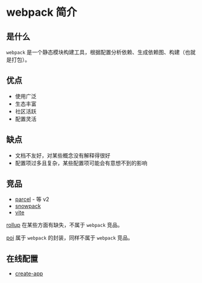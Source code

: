 # webpack 简介

## 是什么

`webpack` 是一个静态模块构建工具，根据配置分析依赖、生成依赖图、构建（也就是打包）。

## 优点

- 使用广泛
- 生态丰富
- 社区活跃
- 配置灵活

## 缺点

- 文档不友好，对某些概念没有解释得很好
- 配置项过多且复杂，某些配置项可能会有意想不到的影响

## 竞品

- [parcel](https://parceljs.org/) - 等 v2
- [snowpack](https://www.snowpack.dev/)
- [vite](https://github.com/vitejs/vite)

[rollup](https://www.rollupjs.org/guide/en/) 在某些方面有缺失，不属于 `webpack` 竞品。

[poi](https://poi.js.org/) 属于 `webpack` 的封装，同样不属于 `webpack` 竞品。

## 在线配置

- [create-app](https://createapp.dev/)
